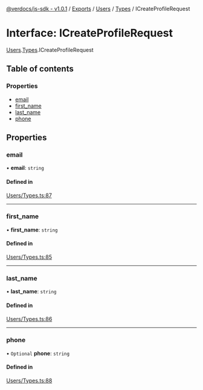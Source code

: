 [@verdocs/js-sdk - v1.0.1](../README.md) / [Exports](../modules.md) / [Users](../modules/Users.md) / [Types](../modules/Users.Types.md) / ICreateProfileRequest

# Interface: ICreateProfileRequest

[Users](../modules/Users.md).[Types](../modules/Users.Types.md).ICreateProfileRequest

## Table of contents

### Properties

- [email](Users.Types.ICreateProfileRequest.md#email)
- [first_name](Users.Types.ICreateProfileRequest.md#first_name)
- [last_name](Users.Types.ICreateProfileRequest.md#last_name)
- [phone](Users.Types.ICreateProfileRequest.md#phone)

## Properties

### email

• **email**: `string`

#### Defined in

[Users/Types.ts:87](https://github.com/Verdocs/js-sdk/blob/main/src/Users/Types.ts#L87)

___

### first\_name

• **first\_name**: `string`

#### Defined in

[Users/Types.ts:85](https://github.com/Verdocs/js-sdk/blob/main/src/Users/Types.ts#L85)

___

### last\_name

• **last\_name**: `string`

#### Defined in

[Users/Types.ts:86](https://github.com/Verdocs/js-sdk/blob/main/src/Users/Types.ts#L86)

___

### phone

• `Optional` **phone**: `string`

#### Defined in

[Users/Types.ts:88](https://github.com/Verdocs/js-sdk/blob/main/src/Users/Types.ts#L88)
